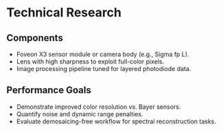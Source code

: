 # Technical Research

## Components
- Foveon X3 sensor module or camera body (e.g., Sigma fp L).
- Lens with high sharpness to exploit full-color pixels.
- Image processing pipeline tuned for layered photodiode data.

## Performance Goals
- Demonstrate improved color resolution vs. Bayer sensors.
- Quantify noise and dynamic range penalties.
- Evaluate demosaicing-free workflow for spectral reconstruction tasks.
